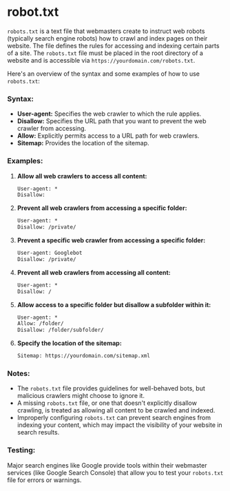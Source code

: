 # robot.txt

`robots.txt` is a text file that webmasters create to instruct web robots (typically search engine robots) how to crawl and index pages on their website. The file defines the rules for accessing and indexing certain parts of a site. The `robots.txt` file must be placed in the root directory of a website and is accessible via `https://yourdomain.com/robots.txt`.

Here's an overview of the syntax and some examples of how to use `robots.txt`:

### **Syntax:**

- **User-agent:** Specifies the web crawler to which the rule applies.
- **Disallow:** Specifies the URL path that you want to prevent the web crawler from accessing.
- **Allow:** Explicitly permits access to a URL path for web crawlers.
- **Sitemap:** Provides the location of the sitemap.

### **Examples:**

1. **Allow all web crawlers to access all content:**

   ```txt
   User-agent: *
   Disallow:
   ```

2. **Prevent all web crawlers from accessing a specific folder:**

   ```txt
   User-agent: *
   Disallow: /private/
   ```

3. **Prevent a specific web crawler from accessing a specific folder:**

   ```txt
   User-agent: Googlebot
   Disallow: /private/
   ```

4. **Prevent all web crawlers from accessing all content:**

   ```txt
   User-agent: *
   Disallow: /
   ```

5. **Allow access to a specific folder but disallow a subfolder within it:**

   ```txt
   User-agent: *
   Allow: /folder/
   Disallow: /folder/subfolder/
   ```

6. **Specify the location of the sitemap:**

   ```txt
   Sitemap: https://yourdomain.com/sitemap.xml
   ```

### **Notes:**

- The `robots.txt` file provides guidelines for well-behaved bots, but malicious crawlers might choose to ignore it.
- A missing `robots.txt` file, or one that doesn't explicitly disallow crawling, is treated as allowing all content to be crawled and indexed.
- Improperly configuring `robots.txt` can prevent search engines from indexing your content, which may impact the visibility of your website in search results.

### **Testing:**

Major search engines like Google provide tools within their webmaster services (like Google Search Console) that allow you to test your `robots.txt` file for errors or warnings.
